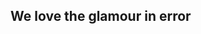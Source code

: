 ## <span class="text-bg-black">We love the glamour in <span style="color: var(--color-primary-green);">error<span></span>

